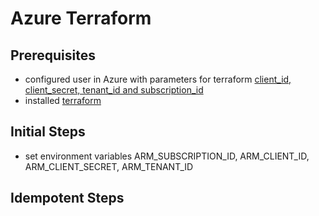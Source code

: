 Azure Terraform
===============

Prerequisites
-------------
* configured user in Azure with parameters for terraform
[client_id, client_secret, tenant_id and subscription_id](https://www.terraform.io/docs/providers/azurerm/index.html)
* installed [terraform](https://www.terraform.io/)


Initial Steps
-------------
* set environment variables ARM_SUBSCRIPTION_ID, ARM_CLIENT_ID, ARM_CLIENT_SECRET, ARM_TENANT_ID


Idempotent Steps
----------------
